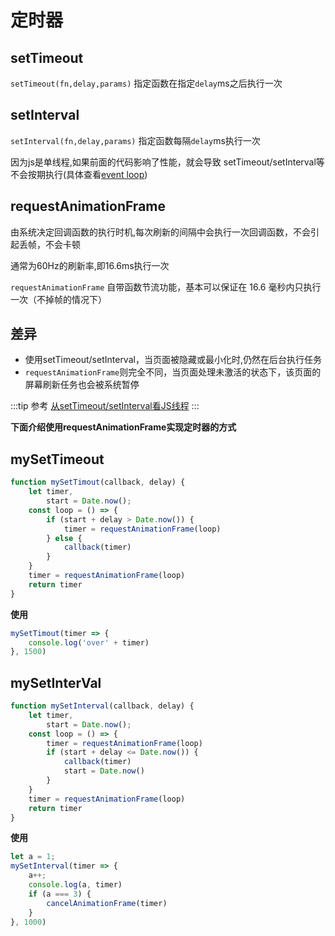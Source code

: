 # 定时器
## setTimeout
``setTimeout(fn,delay,params)``
指定函数在指定``delay``ms之后执行一次

## setInterval
``setInterval(fn,delay,params)``
指定函数每隔``delay``ms执行一次

因为js是单线程,如果前面的代码影响了性能，就会导致 setTimeout/setInterval等不会按期执行(具体查看[event loop](./eventloop.md))


## requestAnimationFrame
由系统决定回调函数的执行时机,每次刷新的间隔中会执行一次回调函数，不会引起丢帧，不会卡顿

通常为60Hz的刷新率,即16.6ms执行一次

``requestAnimationFrame`` 自带函数节流功能，基本可以保证在 16.6 毫秒内只执行一次（不掉帧的情况下）


## 差异
* 使用setTimeout/setInterval，当页面被隐藏或最小化时,仍然在后台执行任务
* ``requestAnimationFrame``则完全不同，当页面处理未激活的状态下，该页面的屏幕刷新任务也会被系统暂停


:::tip 参考
[从setTimeout/setInterval看JS线程](https://palmer.arkstack.cn/2017/12/%E4%BB%8EsetTimeout-setInterval%E7%9C%8BJS%E7%BA%BF%E7%A8%8B/)
:::

**下面介绍使用requestAnimationFrame实现定时器的方式**

## mySetTimeout
```js
function mySetTimout(callback, delay) {
    let timer,
        start = Date.now();
    const loop = () => {
        if (start + delay > Date.now()) {
            timer = requestAnimationFrame(loop)
        } else {
            callback(timer)
        }
    }
    timer = requestAnimationFrame(loop)
    return timer
}
```
**使用**
```js
mySetTimout(timer => {
    console.log('over' + timer)
}, 1500)
```
## mySetInterVal
```js
function mySetInterval(callback, delay) {
    let timer,
        start = Date.now();
    const loop = () => {
        timer = requestAnimationFrame(loop)
        if (start + delay <= Date.now()) {
            callback(timer)
            start = Date.now()
        }
    }
    timer = requestAnimationFrame(loop)
    return timer
}
```

**使用**
```js
let a = 1;
mySetInterval(timer => {
    a++;
    console.log(a, timer)
    if (a === 3) {
        cancelAnimationFrame(timer)
    }
}, 1000)
```

<comment/>
<tongji/>